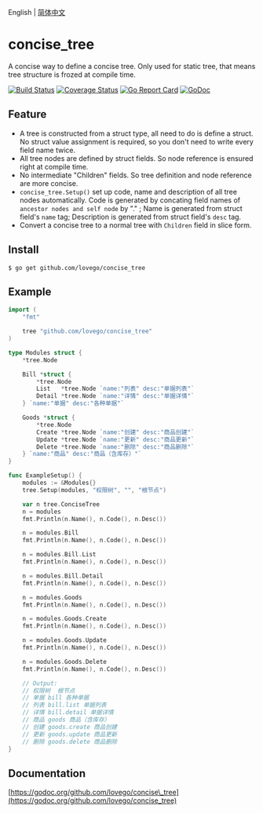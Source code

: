 English | [简体中文](Readme_cn.md)

# concise\_tree
A concise way to define a concise tree.
Only used for static tree, that means tree structure is frozed at compile time.

[![Build Status](https://travis-ci.org/lovego/concise_tree.svg?branch=master)](https://travis-ci.org/lovego/concise_tree)
[![Coverage Status](https://img.shields.io/coveralls/github/lovego/concise_tree/master.svg)](https://coveralls.io/github/lovego/concise_tree?branch=master)
[![Go Report Card](https://goreportcard.com/badge/github.com/lovego/concise_tree)](https://goreportcard.com/report/github.com/lovego/concise_tree)
[![GoDoc](https://godoc.org/github.com/lovego/concise_tree?status.svg)](https://godoc.org/github.com/lovego/concise_tree)

## Feature
- A tree is constructed from a struct type, all need to do is define a struct.
  No struct value assignment is required, so you don't need to write every field name twice.
- All tree nodes are defined by struct fields. So node reference is ensured right at compile time.
- No intermediate "Children" fields. So tree definition and node reference are more concise.
- `concise_tree.Setup()` set up code, name and description of all tree nodes automatically.
  Code is generated by concating field names of `ancestor nodes and self node` by "." ;
  Name is generated from struct field's `name` tag;
  Description is generated from struct field's `desc` tag.
- Convert a concise tree to a normal tree with `Children` field in slice form.

## Install
`$ go get github.com/lovego/concise_tree`

## Example
```go
import (
	"fmt"

	tree "github.com/lovego/concise_tree"
)

type Modules struct {
	*tree.Node

	Bill *struct {
		*tree.Node
		List   *tree.Node `name:"列表" desc:"单据列表"`
		Detail *tree.Node `name:"详情" desc:"单据详情"`
	} `name:"单据" desc:"各种单据"`

	Goods *struct {
		*tree.Node
		Create *tree.Node `name:"创建" desc:"商品创建"`
		Update *tree.Node `name:"更新" desc:"商品更新"`
		Delete *tree.Node `name:"删除" desc:"商品删除"`
	} `name:"商品" desc:"商品（含库存）"`
}

func ExampleSetup() {
	modules := &Modules{}
	tree.Setup(modules, "权限树", "", "根节点")

	var n tree.ConciseTree
	n = modules
	fmt.Println(n.Name(), n.Code(), n.Desc())

	n = modules.Bill
	fmt.Println(n.Name(), n.Code(), n.Desc())

	n = modules.Bill.List
	fmt.Println(n.Name(), n.Code(), n.Desc())

	n = modules.Bill.Detail
	fmt.Println(n.Name(), n.Code(), n.Desc())

	n = modules.Goods
	fmt.Println(n.Name(), n.Code(), n.Desc())

	n = modules.Goods.Create
	fmt.Println(n.Name(), n.Code(), n.Desc())

	n = modules.Goods.Update
	fmt.Println(n.Name(), n.Code(), n.Desc())

	n = modules.Goods.Delete
	fmt.Println(n.Name(), n.Code(), n.Desc())

	// Output:
	// 权限树  根节点
	// 单据 bill 各种单据
	// 列表 bill.list 单据列表
	// 详情 bill.detail 单据详情
	// 商品 goods 商品（含库存）
	// 创建 goods.create 商品创建
	// 更新 goods.update 商品更新
	// 删除 goods.delete 商品删除
}
```



## Documentation
[https://godoc.org/github.com/lovego/concise\_tree](https://godoc.org/github.com/lovego/concise_tree)
